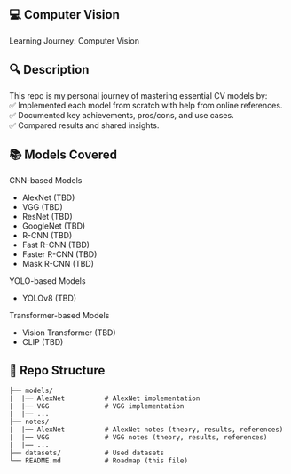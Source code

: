 ## 💻 Computer Vision <br />
Learning Journey: Computer Vision

## 🔍 Description <br />
This repo is my personal journey of mastering essential CV models by: <br />
✅ Implemented each model from scratch with help from online references. <br />
✅ Documented key achievements, pros/cons, and use cases. <br />
✅ Compared results and shared insights.

## 📚 Models Covered <br />
CNN-based Models
- AlexNet (TBD)
- VGG (TBD)
- ResNet (TBD)
- GoogleNet (TBD)
- R-CNN (TBD)
- Fast R-CNN (TBD)
- Faster R-CNN (TBD)
- Mask R-CNN (TBD)

YOLO-based Models
- YOLOv8 (TBD)

Transformer-based Models
- Vision Transformer (TBD)
- CLIP (TBD)

## 📂 Repo Structure

```
├── models/
|  |── AlexNet          # AlexNet implementation
|  |── VGG              # VGG implementation
|  |── ...               
├── notes/          
|  |── AlexNet          # AlexNet notes (theory, results, references)
|  |── VGG              # VGG notes (theory, results, references)
|  |── ...               
├── datasets/           # Used datasets
└── README.md           # Roadmap (this file)
```
